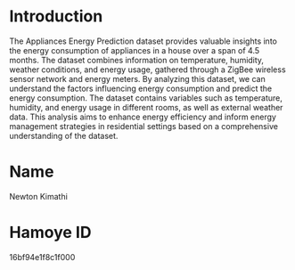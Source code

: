 # Introduction 
The Appliances Energy Prediction dataset provides valuable insights into the energy consumption of appliances in a house over a span of 4.5 months. The dataset combines information on temperature, humidity, weather conditions, and energy usage, gathered through a ZigBee wireless sensor network and energy meters. By analyzing this dataset, we can understand the factors influencing energy consumption and predict the energy consumption. The dataset contains variables such as temperature, humidity, and energy usage in different rooms, as well as external weather data. This analysis aims to enhance energy efficiency and inform energy management strategies in residential settings based on a comprehensive understanding of the dataset.

# Name
Newton Kimathi

# Hamoye ID
16bf94e1f8c1f000